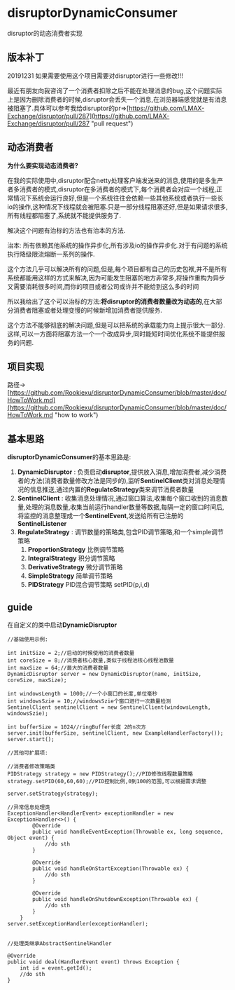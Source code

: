 # disruptorDynamicConsumer
disruptor的动态消费者实现

## 版本补丁

20191231 如果需要使用这个项目需要对disruptor进行一些修改!!!

最近有朋友向我咨询了一个消费者扣除之后不能在处理消息的bug,这个问题实际上是因为删除消费者的时候,disruptor会丢失一个消息,在浏览器端感觉就是有消息被阻塞了.具体可以参考我给disruptor的pr=>[https://github.com/LMAX-Exchange/disruptor/pull/287](https://github.com/LMAX-Exchange/disruptor/pull/287 "pull request")

## 动态消费者 ##

**为什么要实现动态消费者?**

在我的实际使用中,disruptor配合netty处理客户端发送来的消息,使用的是多生产者多消费者的模式,disruptor在多消费者的模式下,每个消费者会对应一个线程,正常情况下系统会运行良好,但是一个系统往往会依赖一些其他系统或者执行一些长io的操作,这种情况下线程就会被阻塞.只是一部分线程阻塞还好,但是如果请求很多,所有线程都阻塞了,系统就不能提供服务了.

解决这个问题有治标的方法也有治本的方法.

治本: 所有依赖其他系统的操作异步化,所有涉及io的操作异步化.对于有问题的系统执行降级限流熔断一系列的操作.

这个方法几乎可以解决所有的问题,但是,每个项目都有自己的历史包袱,并不是所有系统都能用这样的方式来解决,因为可能发生阻塞的地方非常多,将操作重构为异步又需要消耗很多时间,而你的项目或者公司或许并不能给到这么多的时间

所以我给出了这个可以治标的方法:**将disruptor的消费者数量改为动态的**,在大部分消费者阻塞或者处理变慢的时候新增加消费者提供服务.

这个方法不能够彻底的解决问题,但是可以把系统的承载能力向上提示很大一部分.这样,可以一方面将阻塞方法一个一个改成异步,同时能短时间优化系统不能提供服务的问题.

## 项目实现

路径-> [https://github.com/Rookiexu/disruptorDynamicConsumer/blob/master/doc/HowToWork.md](https://github.com/Rookiexu/disruptorDynamicConsumer/blob/master/doc/HowToWork.md "how to work")

## 基本思路 ##

**disruptorDynamicConsumer**的基本思路是:

1. **DynamicDisruptor** : 负责启动**disruptor**,提供放入消息,增加消费者,减少消费者的方法(消费者数量修改方法是同步的),监听**SentinelClient**类对消息处理情况的信息推送,通过内置的**RegulateStrategy**类来调节消费者数量
2. **SentinelClient** : 收集消息处理情况,通过窗口算法,收集每个窗口收到的消息数量,处理的消息数量,收集当前运行handler数量等数据,每隔一定的窗口时间后,将监控的消息整理成一个**SentinelEvent**,发送给所有已注册的**SentinelListener**
3. **RegulateStrategy** : 调节数量的策略类,包含PID调节策略,和一个simple调节策略
	1.  **ProportionStrategy**  比例调节策略
	2.  **IntegralStrategy**  积分调节策略
	3.  **DerivativeStrategy** 微分调节策略
	4.  **SimpleStrategy** 简单调节策略
	5.  **PIDStrategy** PID混合调节策略 setPID(p,i,d)

## guide ##

在自定义的类中启动**DynamicDisruptor**

	//基础使用示例:

	int initSize = 2;//启动的时候使用的消费者数量
    int coreSize = 8;//消费者核心数量,类似于线程池核心线程池数量
	int maxSize = 64;//最大的消费者数量
    DynamicDisruptor server = new DynamicDisruptor(name, initSize, coreSize, maxSize);

	int windowsLength = 1000;//一个小窗口的长度,单位毫秒
	int windowsSzie = 10;//windowsSzie个窗口进行一次数量检测
    SentinelClient sentinelClient = new SentinelClient(windowsLength, windowsSzie);

	int bufferSize = 1024//ringBuffer长度 2的n次方
    server.init(bufferSize, sentinelClient, new ExampleHandlerFactory());
    server.start();

	//其他可扩展项:

	//消费者修改策略类
	PIDStrategy strategy = new PIDStrategy();//PID修改线程数量策略
	strategy.setPID(60,60,60);//PID控制比例,0到100的范围,可以根据需求调整
	
	server.setStrategy(strategy);

	//异常信息处理类
	ExceptionHandler<HandlerEvent> exceptionHandler = new ExceptionHandler<>() {
            @Override
            public void handleEventException(Throwable ex, long sequence, Object event) {
                //do sth
            }

            @Override
            public void handleOnStartException(Throwable ex) {
                //do sth
            }

            @Override
            public void handleOnShutdownException(Throwable ex) {
                //do sth
            }
        }
	server.setExceptionHandler(exceptionHandler);


    //处理类继承AbstractSentinelHandler
    
    @Override
    public void deal(HandlerEvent event) throws Exception {
        int id = event.getId();
        //do sth
    }

	
	




 

